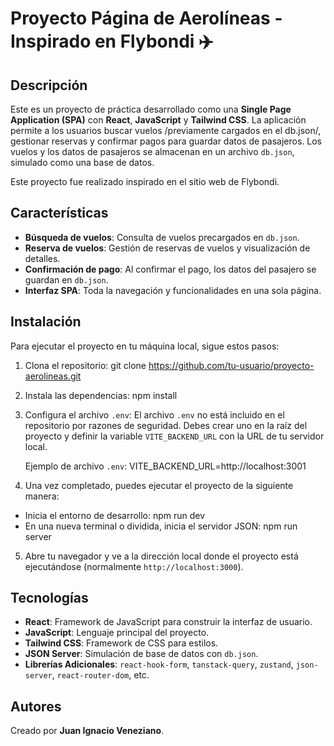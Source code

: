 # Proyecto Página de Aerolíneas - Inspirado en Flybondi ✈️

## Descripción

Este es un proyecto de práctica desarrollado como una **Single Page Application (SPA)** con **React**, **JavaScript** y **Tailwind CSS**. La aplicación permite a los usuarios buscar vuelos /previamente cargados en el db.json/, gestionar reservas y confirmar pagos para guardar datos de pasajeros. Los vuelos y los datos de pasajeros se almacenan en un archivo `db.json`, simulado como una base de datos.

Este proyecto fue realizado inspirado en el sitio web de Flybondi.

## Características

- **Búsqueda de vuelos**: Consulta de vuelos precargados en `db.json`.
- **Reserva de vuelos**: Gestión de reservas de vuelos y visualización de detalles.
- **Confirmación de pago**: Al confirmar el pago, los datos del pasajero se guardan en `db.json`.
- **Interfaz SPA**: Toda la navegación y funcionalidades en una sola página.

## Instalación

Para ejecutar el proyecto en tu máquina local, sigue estos pasos:

1. Clona el repositorio:
   git clone https://github.com/tu-usuario/proyecto-aerolineas.git

2. Instala las dependencias:
   npm install

3. Configura el archivo `.env`:
   El archivo `.env` no está incluido en el repositorio por razones de seguridad. Debes crear uno en la raíz del proyecto y definir la variable `VITE_BACKEND_URL` con la URL de tu servidor local.

   Ejemplo de archivo `.env`: VITE_BACKEND_URL=http://localhost:3001

4. Una vez completado, puedes ejecutar el proyecto de la siguiente manera:
- Inicia el entorno de desarrollo:
  npm run dev
- En una nueva terminal o dividida, inicia el servidor JSON:
  npm run server

5. Abre tu navegador y ve a la dirección local donde el proyecto está ejecutándose (normalmente `http://localhost:3000`).

## Tecnologías
- **React**: Framework de JavaScript para construir la interfaz de usuario.
- **JavaScript**: Lenguaje principal del proyecto.
- **Tailwind CSS**: Framework de CSS para estilos.
- **JSON Server**: Simulación de base de datos con `db.json`.
- **Librerías Adicionales**: `react-hook-form`, `tanstack-query`, `zustand`, `json-server`, `react-router-dom`, etc.

## Autores
Creado por **Juan Ignacio Veneziano**.
